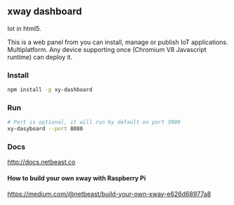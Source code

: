 ## xway dashboard

Iot in html5.

This is a web panel from you can install, manage or publish IoT applications. Multiplatform. Any device supporting once (Chromium V8 Javascript runtime) can deploy it.

### Install
``` bash
npm install -g xy-dashboard
```

### Run
```bash
# Port is optional, it will run by default on port 3000
xy-dasyboard --port 8080
```

### Docs
http://docs.netbeast.co

#### How to build your own xway with Raspberry Pi
https://medium.com/@netbeast/build-your-own-xway-e626d68977a8